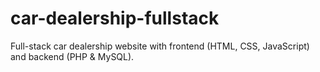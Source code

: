 # car-dealership-fullstack
Full-stack car dealership website with frontend (HTML, CSS, JavaScript) and backend (PHP &amp; MySQL).
